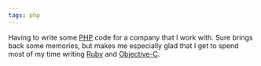```yaml
---
tags: php
---
```


Having to write some [PHP](/wiki/PHP) code for a company that I work with. Sure brings back some memories, but makes me especially glad that I get to spend most of my time writing [Ruby](/wiki/Ruby) and [Objective-C](/wiki/Objective-C).
